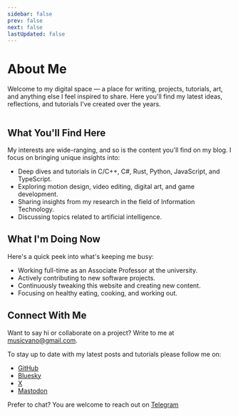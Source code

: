 ```yaml
---
sidebar: false
prev: false
next: false
lastUpdated: false
---
```


<script setup>
import { VPTeamMembers } from 'vitepress/theme'

const getMembers = () => [
  {
    avatar: 'https://www.github.com/musicvano.png',
    name: 'Ivan Muzyka',
    title: 'Author',
    links: [
      { icon: "github", link: "https://github.com/musicvano", ariaLabel: "GitHub" },
      { icon: "bluesky", link: "https://musicvano.bsky.social", ariaLabel: "Bluesky" },
      { icon: "x", link: "https://x.com/musicvano", ariaLabel: "X" },
      { icon: "mastodon", link: "https://mastodon.social/@musicvano", ariaLabel: "Mastodon" },
      { icon: "telegram", link: "https://t.me/musicvano", ariaLabel: "Telegram" }
    ]
  }
]

const members = getMembers()
</script>

# About Me

Welcome to my digital space — a place for writing, projects, tutorials, art, and anything else I feel inspired to share. Here you'll find my latest ideas, reflections, and tutorials I've created over the years.

<div style="display: flex; justify-content: center">
  <VPTeamMembers size="medium" :members="members" />
</div>

## What You'll Find Here

My interests are wide-ranging, and so is the content you'll find on my blog. I focus on bringing unique insights into:

- Deep dives and tutorials in C/C++, C#, Rust, Python, JavaScript, and TypeScript.
- Exploring motion design, video editing, digital art, and game development.
- Sharing insights from my research in the field of Information Technology.
- Discussing topics related to artificial intelligence.

## What I'm Doing Now

Here's a quick peek into what's keeping me busy:

- Working full-time as an Associate Professor at the university.
- Actively contributing to new software projects.
- Continuously tweaking this website and creating new content.
- Focusing on healthy eating, cooking, and working out.

## Connect With Me

Want to say hi or collaborate on a project? Write to me at musicvano@gmail.com.

To stay up to date with my latest posts and tutorials please follow me on:

- [GitHub](https://github.com/musicvano)
- [Bluesky](https://musicvano.bsky.social)
- [X](https://x.com/musicvano)
- [Mastodon](https://mastodon.social/@musicvano)

Prefer to chat? You are welcome to reach out on [Telegram](https://t.me/musicvano)

